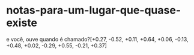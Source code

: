 # notas-para-um-lugar-que-quase-existe
e você, ouve quando é chamado?[+0.27, -0.52, +0.11, +0.64, +0.06, -0.13, +0.48, +0.02, -0.29, +0.55, -0.21, +0.37]
